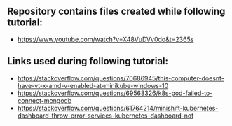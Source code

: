 ## Repository contains files created while following tutorial:
* https://www.youtube.com/watch?v=X48VuDVv0do&t=2365s

## Links used during following tutorial:
* https://stackoverflow.com/questions/70686945/this-computer-doesnt-have-vt-x-amd-v-enabled-at-minikube-windows-10
* https://stackoverflow.com/questions/69568326/k8s-pod-failed-to-connect-mongodb
* https://stackoverflow.com/questions/61764214/minishift-kubernetes-dashboard-throw-error-services-kubernetes-dashboard-not
